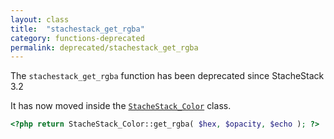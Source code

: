 ```yaml
---
layout: class
title:  "stachestack_get_rgba"
category: functions-deprecated
permalink: deprecated/stachestack_get_rgba
---
```


The `stachestack_get_rgba` function has been deprecated since StacheStack 3.2

It has now moved inside the [`StacheStack_Color`](/classes/StacheStack_Color) class.

```php
<?php return StacheStack_Color::get_rgba( $hex, $opacity, $echo ); ?>
```